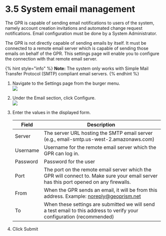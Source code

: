 # 3.5 System email management

The GPR is capable of sending email notifications to users of the system, namely account creation invitations and automated change request notifications. Email configuration must be done by a System Administrator.

The GPR is not directly capable of sending emails by itself. It must be connected to a remote email server which is capable of sending those emails on behalf of the GPR. This settings page will enable you to configure the connection with that remote email server.

{% hint style="info" %}
**Note:** The system only works with Simple Mail Transfer Protocol (SMTP) compliant email servers.
{% endhint %}

1. Navigate to the Settings page from the burger menu.\
   ![](https://lh3.googleusercontent.com/A-M7iYl4XCOfduRO8cMqDWsOFCeaajEBm4hx3ApS0xRt7QyVFfuIOgIaokkjw8RcVvwRNH3vTO6\_dI2aqntblFbuMqrBr1GyQMEkW0dUsWjBtSDCbw85cAL1SOvFNls4Mf7tveAjpBOt7KKexhEIIdVRLlWoytYx6F1oGhEm4ZdYoxmSvH2m5Z-1)
2. Under the Email section, click Configure.\
   ![](https://lh5.googleusercontent.com/ZOkJTcRXypi14doj0e9FN3ni6gwQxORSUwloulUcNibVGl3q7sk7SnzuxLEGgEn4siJeBEElaKYIsiLsnpgW2SefSANWdCRDXwQhiKJSRPA99YhcbHFipPfqzRPe2ACq-BPhEJBM6KF\_b2N9lN1SjGM-YcHp2sYeo1LfELkAhCvlPu40frJb6XnS)
3.  Enter the values in the displayed form.


    |   Field  | Description                                                                                                                           |
    | -------- | --------------------------------------------------------------------------------------------------------------------------------------|
    | Server   | The server URL hosting the SMTP email server (e.g., email-smtp.us-west-2.amazonaws.com)                                               |
    | Username | Username for the remote email server which the GPR can log in.                                                                        |
    | Password | Password for the user                                                                                                                 |
    | Port     | The port on the remote email server which the GPR will connect to. Make sure your email server has this port opened on any firewalls. |
    | From     | When the GPR sends an email, it will be from this address. Example: noreply@geoprism.net                                              |
    | To       | When these settings are submitted we will send a test email to this address to verify your configuration (recommended)                |


4. Click Submit
